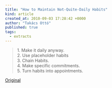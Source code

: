 ```yaml
---
title: "How to Maintain Not-Quite-Daily Habits"
kind: article
created_at: 2010-09-03 17:28:42 +0000
author: "Takács Ottó"
published: true
tags: 
  - extracts
---
```

<blockquote>
<p>1. Make it daily anyway.<br />
2. Use placeholder habits<br />
3. Chain Habits.<br />
4. Make specific commitments.<br />
5. Turn habits into appointments.</p>
</blockquote>
<p><a href="http://www.stevepavlina.com/blog/2008/05/how-to-maintain-not-quite-daily-habits/">Original</a></p>

<div class='old-comments'></div>